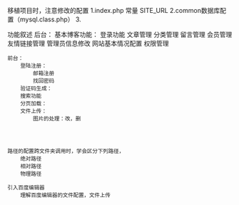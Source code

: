 移植项目时，注意修改的配置
	1.index.php 常量 SITE_URL
	2.common数据库配置（mysql.class.php）
	3.


功能叙述
	后台：
		基本博客功能：
			登录功能
			文章管理
			分类管理
			留言管理
			会员管理
			友情链接管理
			管理员信息修改
			网站基本情况配置
			权限管理


	前台：
		登陆注册：
			邮箱注册
			找回密码
		验证码生成：
		搜索功能
		分页加载：
		文件上传：
			图片的处理：改，删




	路径的配置跨文件夹调用时，学会区分下列路径，
		绝对路径
		相对路径
		物理路径

	引入百度编辑器
		理解百度编辑器的文件配置，文件上传